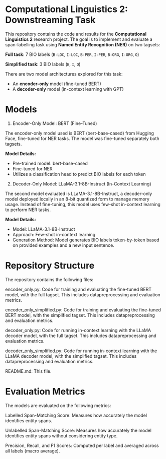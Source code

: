 # Computational Linguistics 2: Downstreaming Task

This repository contains the code and results for the **Computational Linguistics 2** research project. 
The goal is to implement and evaluate a span-labelling task using **Named Entity Recognition (NER)** on two tagsets:

**Full task**: 7 BIO labels (`B-LOC`, `I-LOC`, `B-PER`, `I-PER`, `B-ORG`, `I-ORG`, `O`)

**Simplified task**: 3 BIO labels (`B`, `I`, `O`)

There are two model architectures explored for this task: 
- An **encoder-only** model (fine-tuned BERT)
- A **decoder-only** model (in-context learning with GPT)

# Models

1. Encoder-Only Model: BERT (Fine-Tuned)

The encoder-only model used is BERT (bert-base-cased) from Hugging Face, fine-tuned for NER tasks. The model was fine-tuned separately both tagsets.

**Model Details:**
- Pre-trained model: bert-base-cased
- Fine-tuned for NER
- Utilizes a classification head to predict BIO labels for each token

2. Decoder-Only Model: LLaMA-3.1-8B-Instruct (In-Context Learning)
   
The second model evaluated is LLaMA-3.1-8B-Instruct, a decoder-only model deployed locally in an 8-bit quantized form to manage memory usage. Instead of fine-tuning, this model uses few-shot in-context learning to perform NER tasks.

**Model Details:**
- Model: LLaMA-3.1-8B-Instruct
- Approach: Few-shot in-context learning
- Generation Method: Model generates BIO labels token-by-token based on provided examples and a new input sentence.


# Repository Structure 

The repository contains the following files:

encoder_only.py: Code for training and evaluating the fine-tuned BERT model, with the full tagset. This includes datapreprocessing and evaluation metrics.

encoder_only_simplified.py: Code for training and evaluating the fine-tuned BERT model, with the simplified tagset. This includes datapreprocessing and evaluation metrics.

decoder_only.py: Code for running in-context learning with the LLaMA decoder model, with the full tagset. This includes datapreprocessing and evaluation metrics.

decoder_only_simplified.py: Code for running in-context learning with the LLaMA decoder model, with the simplified tagset. This includes datapreprocessing and evaluation metrics.

README.md: This file.


# Evaluation Metrics

The models are evaluated on the following metrics:

Labelled Span-Matching Score: Measures how accurately the model identifies entity spans.

Unlabelled Span-Matching Score: Measures how accurately the model identifies entity spans without considering entity type.

Precision, Recall, and F1 Scores: Computed per label and averaged across all labels (macro average).



